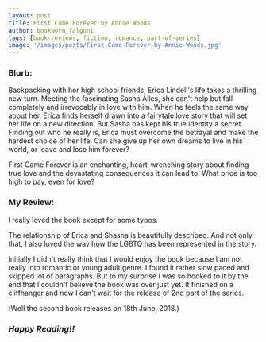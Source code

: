 ```yaml
---
layout: post
title: First Came Forever by Annie Woods
author: bookworm_falguni
tags: [book-reviews, fiction, romance, part-of-series]
image: '/images/posts/First-Came-Forever-by-Annie-Woods.jpg'
---
```

### **Blurb:**

Backpacking with her high school friends, Erica Lindell's life takes a thrilling new turn. Meeting the fascinating Sasha Ailes, she can't help but fall completely and irrevocably in love with him. When he feels the same way about her, Erica finds herself drawn into a fairytale love story that will set her life on a new direction. But Sasha has kept his true identity a secret. Finding out who he really is, Erica must overcome the betrayal and make the hardest choice of her life. Can she give up her own dreams to live in his world, or leave and lose him forever?

First Came Forever is an enchanting, heart-wrenching story about finding true love and the devastating consequences it can lead to. What price is too high to pay, even for love?

### **My Review:**

I really loved the book except for some typos.

The relationship of Erica and Shasha is beautifully described. And not only that, I also loved the way how the LGBTQ has been represented in the story.

Initially I didn't really think that I would enjoy the book because I am not really into romantic or young adult genre. I found it rather slow paced and skipped lot of paragraphs.
But to my surprise I was so hooked to it by the end that I couldn't believe the book was over just yet. It finished on a cliffhanger and now I can't wait for the release of 2nd part of the series.

(Well the second book releases on 18th June, 2018.) 

### ***Happy Reading!!***
